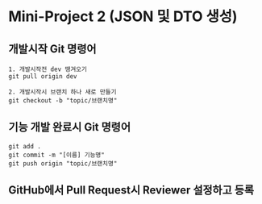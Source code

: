 # Mini-Project 2 (JSON 및 DTO 생성)

## 개발시작 Git 명령어
```
1. 개발시작전 dev 땡겨오기
git pull origin dev

2. 개발시작시 브랜치 하나 새로 만들기
git checkout -b "topic/브랜치명"
```

## 기능 개발 완료시 Git 명령어
```
git add .
git commit -m "[이름] 기능명"
git push origin "topic/브랜치명"
```

## GitHub에서 Pull Request시 Reviewer 설정하고 등록
